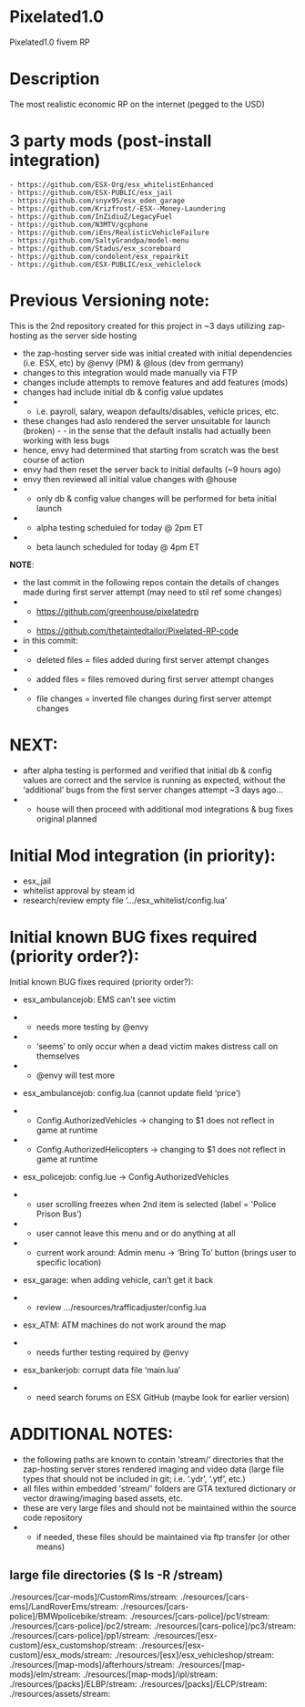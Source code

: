 # Pixelated1.0
Pixelated1.0 fivem RP


# Description
The most realistic economic RP on the internet (pegged to the USD)

# 3 party mods (post-install integration)
    - https://github.com/ESX-Org/esx_whitelistEnhanced
    - https://github.com/ESX-PUBLIC/esx_jail
    - https://github.com/snyx95/esx_eden_garage
    - https://github.com/Krizfrost/-ESX--Money-Laundering
    - https://github.com/InZidiuZ/LegacyFuel
    - https://github.com/N3MTV/gcphone
    - https://github.com/iEns/RealisticVehicleFailure
    - https://github.com/SaltyGrandpa/model-menu
    - https://github.com/Stadus/esx_scoreboard
    - https://github.com/condolent/esx_repairkit
    - https://github.com/ESX-PUBLIC/esx_vehiclelock
    
    
# Previous Versioning note: 
This is the 2nd repository created for this project in ~3 days utilizing zap-hosting as the server side hosting
- the zap-hosting server side was initial created with initial dependencies (i.e. ESX, etc) by @envy (PM) & @lous (dev from germany)
- changes to this integration would made manually via FTP 
- changes include attempts to remove features and add features (mods)
- changes had include initial db & config value updates
- - i.e. payroll, salary, weapon defaults/disables, vehicle prices, etc.
- these changes had aslo rendered the server unsuitable for launch (broken) - - in the sense that the default installs had actually been working with less bugs
- hence, envy had determined that starting from scratch was the best course of action
- envy had then reset the server back to initial defaults (~9 hours ago)
- envy then reviewed all initial value changes with @house
- - only db & config value changes will be performed for beta initial launch
- - alpha testing scheduled for today @ 2pm ET
- - beta launch scheduled for today @ 4pm ET

**NOTE**: 
- the last commit in the following repos contain the details of changes made during first server attempt (may need to stil ref some changes)
- - https://github.com/greenhouse/pixelatedrp
- - https://github.com/thetaintedtailor/Pixelated-RP-code
- in this commit:
- - deleted files = files added during first server attempt changes
- - added files = files removed during first server attempt changes
- - file changes = inverted file changes during first server attempt changes


# NEXT:
- after alpha testing is performed and verified that initial db & config values are correct and the service is running as expected, without the ‘additional’ bugs from the first server changes attempt ~3 days ago…
- - house will then proceed with additional mod integrations & bug fixes original planned

# Initial Mod integration (in priority):
- esx_jail
- whitelist approval by steam id
- research/review empty file ‘…/esx_whitelist/config.lua’

# Initial known BUG fixes required (priority order?):
Initial known BUG fixes required (priority order?):
- esx_ambulancejob: EMS can’t see victim
- - needs more testing by @envy
- - ‘seems’ to only occur when a dead victim makes distress call on themselves 
- - @envy will test more

- esx_ambulancejob: config.lua (cannot update field ‘price’)
- - Config.AuthorizedVehicles -> changing to $1 does not reflect in game at runtime
- - Config.AuthorizedHelicopters -> changing to $1 does not reflect in game at runtime

- esx_policejob: config.lue -> Config.AuthorizedVehicles
- - user scrolling freezes when 2nd item is selected (label = 'Police Prison Bus’)
- - user cannot leave this menu and or do anything at all
- - current work around: Admin menu -> ‘Bring To’ button (brings user to specific location)

- esx_garage: when adding vehicle, can’t get it back
- - review …/resources/trafficadjuster/config.lua

- esx_ATM: ATM machines do not work around the map
- - needs further testing required by @envy

- esx_bankerjob: corrupt data file ‘main.lua’
- - need search forums on ESX GitHub (maybe look for earlier version)


# ADDITIONAL NOTES:
- the following paths are known to contain ‘stream/‘ directories that the zap-hosting server stores rendered imaging and video data (large file types that should not be included in git; i.e. ‘.ydr’, ‘.ytf’, etc.)
- all files within embedded 'stream/' folders are GTA textured dictionary or vector drawing/imaging based assets, etc.
- these are very large files and should not be maintained within the source code repository
- - if needed, these files should be maintained via ftp transfer (or other means)

## large file directories ($ ls -R /stream)
./resources/[car-mods]/CustomRims/stream:
./resources/[cars-ems]/LandRoverEms/stream:
./resources/[cars-police]/BMWpolicebike/stream:
./resources/[cars-police]/pc1/stream:
./resources/[cars-police]/pc2/stream:
./resources/[cars-police]/pc3/stream:
./resources/[cars-police]/pp1/stream:
./resources/[esx-custom]/esx_customshop/stream:
./resources/[esx-custom]/esx_mods/stream:
./resources/[esx]/esx_vehicleshop/stream:
./resources/[map-mods]/afterhours/stream:
./resources/[map-mods]/elm/stream:
./resources/[map-mods]/ipl/stream:
./resources/[packs]/ELBP/stream:
./resources/[packs]/ELCP/stream:
./resources/assets/stream:





